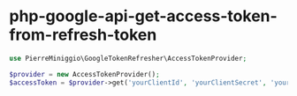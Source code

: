 # php-google-api-get-access-token-from-refresh-token

```php
use PierreMiniggio\GoogleTokenRefresher\AccessTokenProvider;

$provider = new AccessTokenProvider();
$accessToken = $provider->get('yourClientId', 'yourClientSecret', 'yourRefreshToken');
```
